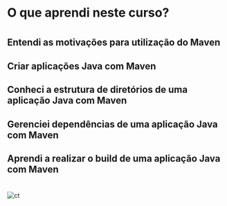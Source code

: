 # O que aprendi neste curso?
#
## Entendi as motivações para utilização do Maven
## Criar aplicações Java com Maven
## Conheci a estrutura de diretórios de uma aplicação Java com Maven
## Gerenciei dependências de uma aplicação Java com Maven
## Aprendi a realizar o build de uma aplicação Java com Maven
#
![ct](https://user-images.githubusercontent.com/76777760/166983727-588e0b77-d7aa-40a3-aca8-22117fdf113d.png)
